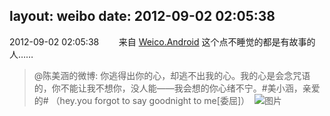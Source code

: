layout: weibo
date: 2012-09-02 02:05:38
---
2012-09-02 02:05:38  &nbsp;&nbsp;&nbsp;&nbsp;&nbsp;&nbsp; 来自 <a href="http://app.weibo.com/t/feed/l4RWD" rel="nofollow">Weico.Android</a>
这个点不睡觉的都是有故事的人……
>  @陈美涵的微博: 你逃得出你的心，却逃不出我的心。我的心是会念咒语的，你不能让我不想你，没人能——我会想的你心绪不宁。#美小涵，亲爱的#   （hey.you forgot to say goodnight to me[委屈]） ​​​
>  ![图片](https://ww4.sinaimg.cn/large/4d81cacajw1dwhikkjlupj.jpg)
